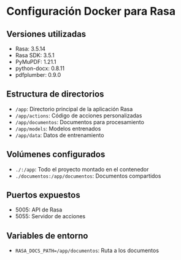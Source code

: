 # Configuración Docker para Rasa

## Versiones utilizadas
- Rasa: 3.5.14
- Rasa SDK: 3.5.1
- PyMuPDF: 1.21.1
- python-docx: 0.8.11
- pdfplumber: 0.9.0

## Estructura de directorios
- `/app`: Directorio principal de la aplicación Rasa
- `/app/actions`: Código de acciones personalizadas
- `/app/documentos`: Documentos para procesamiento
- `/app/models`: Modelos entrenados
- `/app/data`: Datos de entrenamiento

## Volúmenes configurados
- `./:/app`: Todo el proyecto montado en el contenedor
- `./documentos:/app/documentos`: Documentos compartidos

## Puertos expuestos
- 5005: API de Rasa
- 5055: Servidor de acciones

## Variables de entorno
- `RASA_DOCS_PATH=/app/documentos`: Ruta a los documentos